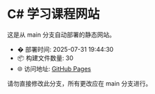 # C# 学习课程网站

这是从 main 分支自动部署的静态网站。

- � 部署时间: 2025-07-31 19:44:30
- 📦 构建文件数量: 30
- 🌐 访问地址: [GitHub Pages](https://dissidia-986.github.io/csharp-learning-path/)

请勿直接修改此分支，所有更改应在 main 分支进行。

